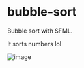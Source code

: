 # bubble-sort
Bubble sort with SFML.

It sorts numbers lol

![image](https://user-images.githubusercontent.com/72560594/147016814-afb6e840-17ad-4345-8643-ab080bbd3f78.png)

